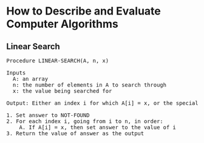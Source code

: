 # How to Describe and Evaluate Computer Algorithms

## Linear Search

<pre>
Procedure LINEAR-SEARCH(A, n, x)

Inputs
  A: an array
  n: the number of elements in A to search through
  x: the value being searched for

Output: Either an index i for which A[i] = x, or the special value NOT-FOUND, which could be any invalid index into the array, such any negative integer.

1. Set answer to NOT-FOUND
2. For each index i, going from i to n, in order:
    A. If A[i] = x, then set answer to the value of i
3. Return the value of answer as the output 
</pre>
